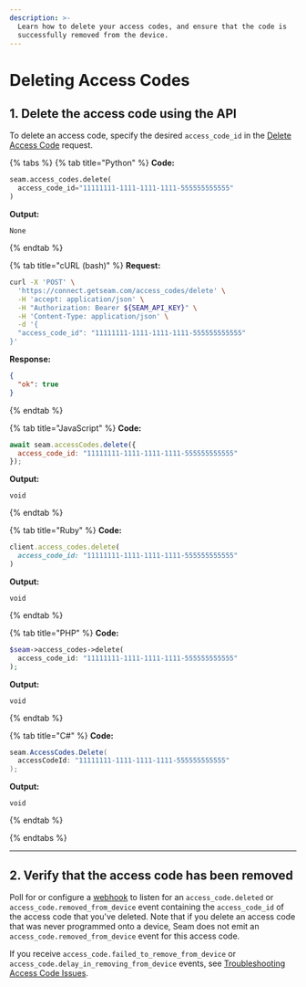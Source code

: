 ```yaml
---
description: >-
  Learn how to delete your access codes, and ensure that the code is
  successfully removed from the device.
---
```


# Deleting Access Codes

## 1. Delete the access code using the API

To delete an access code, specify the desired `access_code_id` in the [Delete Access Code](../../../api/access_codes/delete.md) request.

{% tabs %}
{% tab title="Python" %}
**Code:**

```python
seam.access_codes.delete(
  access_code_id="11111111-1111-1111-1111-555555555555"
)
```

**Output:**

```
None
```
{% endtab %}

{% tab title="cURL (bash)" %}
**Request:**

```bash
curl -X 'POST' \
  'https://connect.getseam.com/access_codes/delete' \
  -H 'accept: application/json' \
  -H "Authorization: Bearer ${SEAM_API_KEY}" \
  -H 'Content-Type: application/json' \
  -d '{
  "access_code_id": "11111111-1111-1111-1111-555555555555"
}'
```

**Response:**

```json
{
  "ok": true
}
```
{% endtab %}

{% tab title="JavaScript" %}
**Code:**

```javascript
await seam.accessCodes.delete({
  access_code_id: "11111111-1111-1111-1111-555555555555"
});
```

**Output:**

```
void
```
{% endtab %}

{% tab title="Ruby" %}
**Code:**

```ruby
client.access_codes.delete(
  access_code_id: "11111111-1111-1111-1111-555555555555"
)
```

**Output:**

```
void
```
{% endtab %}

{% tab title="PHP" %}
**Code:**

```php
$seam->access_codes->delete(
  access_code_id: "11111111-1111-1111-1111-555555555555"
);
```

**Output:**

```
void
```
{% endtab %}

{% tab title="C#" %}
**Code:**

```csharp
seam.AccessCodes.Delete(
  accessCodeId: "11111111-1111-1111-1111-555555555555"
);
```

**Output:**

```
void
```
{% endtab %}



{% endtabs %}

***

## 2. Verify that the access code has been removed

Poll for or configure a [webhook](../../../core-concepts/webhooks.md) to listen for an `access_code.deleted` or `access_code.removed_from_device` event containing the `access_code_id` of the access code that you've deleted. Note that if you delete an access code that was never programmed onto a device, Seam does not emit an `access_code.removed_from_device` event for this access code.

If you receive `access_code.failed_to_remove_from_device` or `access_code.delay_in_removing_from_device` events, see [Troubleshooting Access Code Issues](troubleshooting-access-code-issues.md).
